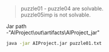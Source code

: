 > puzzle01 - puzzle04 are solvable. \
> puzzle05imp is not solvable.

Jar path \
-"AIProject\out\artifacts\AIProject_jar"

```sh
java -jar AIProject.jar puzzle01.txt
```
